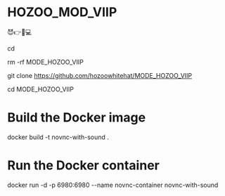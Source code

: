 # HOZOO_MOD_VIIP
😈👉📱💻

cd

rm -rf MODE_HOZOO_VIIP

git clone https://github.com/hozoowhitehat/MODE_HOZOO_VIIP

cd MODE_HOZOO_VIIP

# Build the Docker image

docker build -t novnc-with-sound .

# Run the Docker container

docker run -d -p 6980:6980 --name novnc-container novnc-with-sound

